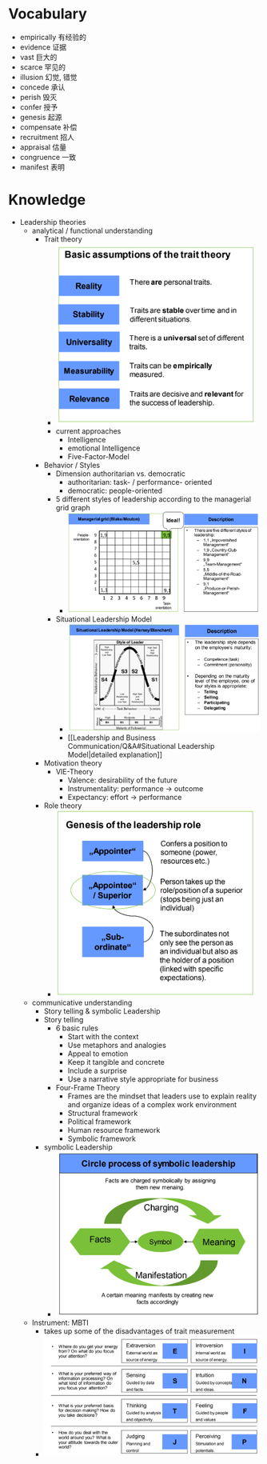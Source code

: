 # Vocabulary 
- empirically 有经验的 
- evidence 证据 
- vast 巨大的 
- scarce 罕见的 
- illusion 幻觉, 错觉 
- concede 承认 
- perish 毁灭 
- confer 授予 
- genesis 起源 
- compensate 补偿 
- recruitment 招人 
- appraisal 估量 
- congruence 一致 
- manifest 表明 


# Knowledge 
- Leadership theories 
	- analytical / functional understanding 
		- Trait theory 
			- <img src="https://github.com/ICH-BIN-HXM/images_Leadership_Business_Communication/blob/main/Scrennshot_2024-01-20_21-45-06.png?raw=" width="400" /> 
			- current approaches 
				- Intelligence 
				- emotional Intelligence 
				- Five-Factor-Model 
		- Behavior / Styles 
			- Dimension authoritarian vs. democratic 
				- authoritarian: task- / performance- oriented 
				- democratic: people-oriented 
			- 5 different styles of leadership according to the managerial grid graph 
				- ![](https://github.com/ICH-BIN-HXM/images_Leadership_Business_Communication/blob/main/Snipaste_2023-11-12_18-57-11.png?raw=) 
			- Situational Leadership Model 
				- ![](https://github.com/ICH-BIN-HXM/images_Leadership_Business_Communication/blob/main/Snipaste_2023-11-12_18-59-00.png?raw=) 
				- [[Leadership and Business Communication/Q&A#Situational Leadership Model|detailed explanation]] 
		- Motivation theory 
			- VIE-Theory 
				- Valence: desirability of the future 
				- Instrumentality: performance -> outcome 
				- Expectancy: effort -> performance 
		- Role theory 
			- <img src="https://github.com/ICH-BIN-HXM/images_Leadership_Business_Communication/blob/main/Scrennshot_2024-01-20_21-50-14.png?raw=" width="400" /> 
	- communicative understanding 
		- Story telling & symbolic Leadership 
		- Story telling 
			- 6 basic rules 
				- Start with the context 
				- Use metaphors and analogies 
				- Appeal to emotion 
				- Keep it tangible and concrete 
				- Include a surprise 
				- Use a narrative style appropriate for business 
			- Four-Frame Theory 
				- Frames are the mindset that leaders use to explain reality and organize ideas of a complex work environment 
				- Structural framework 
				- Political framework 
				- Human resource framework 
				- Symbolic framework 
		- symbolic Leadership 
			- <img src="https://github.com/ICH-BIN-HXM/images_Leadership_Business_Communication/blob/main/Scrennshot_2024-01-20_21-57-05.png?raw=" width="500" /> 
	- Instrument: MBTI 
		- takes up some of the disadvantages of trait measurement 
		- <img src="https://github.com/ICH-BIN-HXM/images_Leadership_Business_Communication/blob/main/Scrennshot_2024-01-20_22-00-45.png?raw=" width="600" /> 